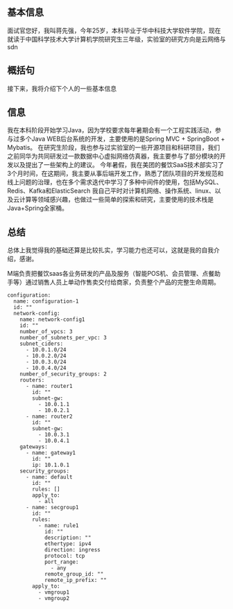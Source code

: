 ## 基本信息
面试官您好，我叫蒋先强，今年25岁，本科毕业于华中科技大学软件学院，现在就读于中国科学技术大学计算机学院研究生三年级，实验室的研究方向是云网络与sdn  
## 概括句
接下来，我将介绍下个人的一些基本信息
## 信息
我在本科阶段开始学习Java，因为学校要求每年暑期会有一个工程实践活动，参与过多个Java WEB后台系统的开发，主要使用的是Spring MVC + SpringBoot + Mybatis。
在研究生阶段，我也参与过实验室的一些开源项目和科研项目，我们之前同华为共同研发过一款数据中心虚拟网络仿真器，我主要参与了部分模块的开发以及提出了一些架构上的建议。
今年暑假，我在美团的餐饮SaaS技术部实习了3个月时间，在这期间，我主要从事后端开发工作，熟悉了团队项目的开发规范和线上问题的治理，也在多个需求迭代中学习了多种中间件的使用，包括MySQL、Redis、Kafka和ElasticSearch
我自己平时对计算机网络、操作系统、linux、以及云计算等领域感兴趣，也做过一些简单的探索和研究，主要使用的技术栈是Java+Spring全家桶。
## 总结
总体上我觉得我的基础还算是比较扎实，学习能力也还可以，这就是我的自我介绍，感谢。

M端负责把餐饮saas各业务研发的产品及服务（智能POS机、会员管理、点餐助手等）通过销售人员上单动作售卖交付给商家，负责整个产品的完整生命周期。

```
configuration:
  name: configuration-1
  id: ""
  network-config:
    name: network-config1
    id: ""
    number_of_vpcs: 3
    number_of_subnets_per_vpc: 3
    subnet_ciders:
      - 10.0.1.0/24
      - 10.0.2.0/24
      - 10.0.3.0/24
      - 10.0.4.0/24
    number_of_security_groups: 2
    routers:
      - name: router1
        id: ""
        subnet-gw:
          - 10.0.1.1
          - 10.0.2.1
      - name: router2
        id: ""
        subnet-gw:
          - 10.0.3.1
          - 10.0.4.1
    gateways:
      - name: gateway1
        id: ""
        ip: 10.1.0.1
    security_groups:
      - name: default
        id: ""
        rules: []
        apply_to:
          - all
      - name: secgroup1
        id: ""
        rules:
          - name: rule1
            id: ""
            description: ""
            ethertype: ipv4
            direction: ingress
            protocol: tcp
            port_range:
              - any
            remote_group_id: ""
            remote_ip_prefix: ""
        apply_to:
          - vmgroup1
          - vmgroup2

```